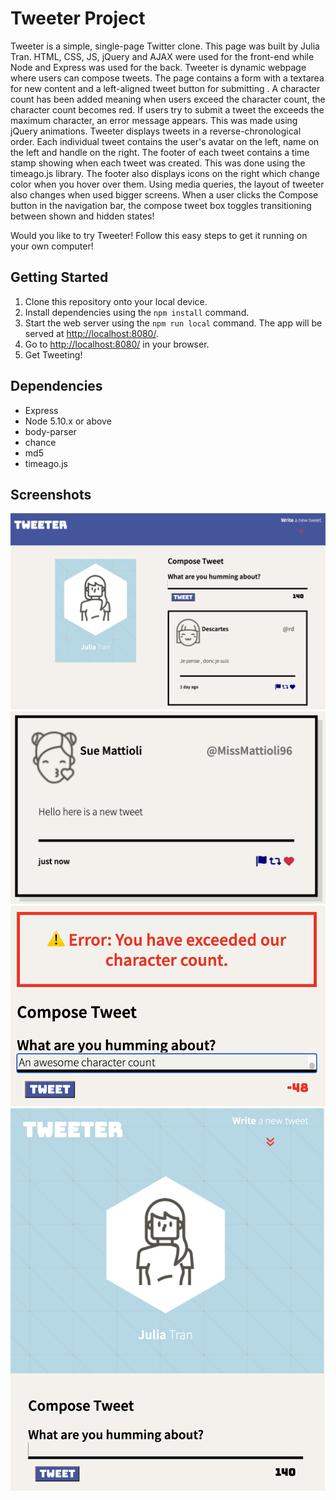 # Tweeter Project

Tweeter is a simple, single-page Twitter clone. This page was built by Julia Tran. HTML, CSS, JS, jQuery and AJAX were used for the front-end  while Node and Express was used for the back. Tweeter is dynamic webpage where users can compose tweets. The page contains a form with a textarea for new content and a left-aligned tweet button for submitting . A character count has been added meaning when users exceed the character count, the character count becomes red. If users try to submit a tweet the exceeds the maximum character, an error message appears. This was made using jQuery animations. Tweeter displays tweets in a reverse-chronological order. Each individual tweet contains the user's avatar on the left, name on the left and handle on the right. The footer of each tweet contains a time stamp showing when each tweet was created. This was done using the timeago.js library. The footer also displays icons on the right which change color when you hover over them. Using media queries, the layout of tweeter also changes when used  bigger screens. When a user clicks the Compose button in the navigation bar, the compose tweet box toggles transitioning between shown and hidden states! 

Would you like to try Tweeter! Follow this easy steps to get it running on your own computer!

## Getting Started


1. Clone this repository onto your local device.
2. Install dependencies using the `npm install` command.
3. Start the web server using the `npm run local` command. The app will be served at <http://localhost:8080/>.
4. Go to <http://localhost:8080/> in your browser.
5. Get Tweeting! 

## Dependencies

- Express
- Node 5.10.x or above
- body-parser
- chance
- md5
- timeago.js

## Screenshots 

!["Screen shot of main page"](https://github.com/Juliaxtran/Tweeter/blob/master/public/images/main.png)
!["Screen shot of tweet"](https://github.com/Juliaxtran/Tweeter/blob/master/public/images/tweet.png)
!["Screen shot of character count"](https://github.com/Juliaxtran/Tweeter/blob/master/public/images/error.png)
!["Screen shot of dynamic web page"](https://github.com/Juliaxtran/Tweeter/blob/master/public/images/dynamic.png)


